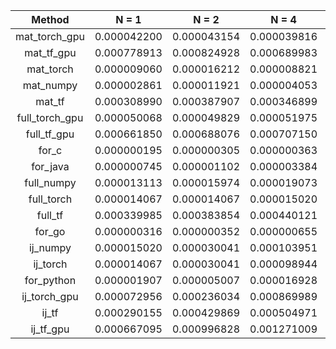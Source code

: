 |  Method  | N = 1 | N = 2 | N = 4 | N = 8 | N = 16 | N = 32 | N = 64 | N = 128 | N = 256 | N = 512 | N = 1024 | N = 2048 | N = 4096 | N = 8192 | N = 16384 |
| :------: | :---: | :---: | :---: | :---: | :---: | :---: | :---: | :---: | :---: | :---: | :---: | :---: | :---: | :---: | :---: |
| mat_torch_gpu | 0.000042200 | 0.000043154 | 0.000039816 | 0.000041962 | 0.000041962 | 0.000059843 | 0.000072956 | 0.000087023 | 0.000123978 | 0.000519991 | 0.002180099 | 0.014719963 | 0.112880945 | 0.894821167 | 7.136865139 |
| mat_tf_gpu | 0.000778913 | 0.000824928 | 0.000689983 | 0.000641108 | 0.000914812 | 0.000649929 | 0.000662088 | 0.000764132 | 0.001091957 | 0.002025843 | 0.006282806 | 0.027856112 | 0.168075085 | 1.094542980 | N/A |
| mat_torch | 0.000009060 | 0.000016212 | 0.000008821 | 0.000010014 | 0.000011206 | 0.000020027 | 0.000046015 | 0.000057936 | 0.000475883 | 0.001228809 | 0.012756109 | 0.030473948 | 0.245604038 | 1.761484146 | N/A |
| mat_numpy | 0.000002861 | 0.000011921 | 0.000004053 | 0.000004053 | 0.000004053 | 0.000010014 | 0.000032902 | 0.000119925 | 0.000396013 | 0.001561880 | 0.007282019 | 0.057345867 | 0.338021994 | 2.231496096 | N/A |
| mat_tf | 0.000308990 | 0.000387907 | 0.000346899 | 0.000319004 | 0.000363111 | 0.000308037 | 0.000550985 | 0.000591993 | 0.001109838 | 0.003041029 | 0.013917923 | 0.098945141 | 0.722618103 | 6.150835991 | N/A |
| full_torch_gpu | 0.000050068 | 0.000049829 | 0.000051975 | 0.000051022 | 0.000056982 | 0.000055075 | 0.000074863 | 0.000285149 | 0.001986027 | 0.016274929 | 0.150403023 | N/A | N/A | N/A | N/A |
| full_tf_gpu | 0.000661850 | 0.000688076 | 0.000707150 | 0.000804901 | 0.000716925 | 0.000770092 | 0.000781059 | 0.001224041 | 0.005397081 | 0.027981997 | 0.212766171 | N/A | N/A | N/A | N/A |
| for_c | 0.000000195 | 0.000000305 | 0.000000363 | 0.000001091 | 0.000007134 | 0.000054733 | 0.000500424 | 0.003967320 | 0.028752040 | 0.241914231 | 1.795387497 | N/A | N/A | N/A | N/A |
| for_java | 0.000000745 | 0.000001102 | 0.000003384 | 0.000022905 | 0.000146022 | 0.001175193 | 0.001350706 | 0.002579463 | 0.026038331 | 0.262206680 | 2.097773528 | N/A | N/A | N/A | N/A |
| full_numpy | 0.000013113 | 0.000015974 | 0.000019073 | 0.000020981 | 0.000036955 | 0.000179052 | 0.001208067 | 0.006085157 | 0.058477879 | 0.478839159 | 3.935982943 | N/A | N/A | N/A | N/A |
| full_torch | 0.000014067 | 0.000014067 | 0.000015020 | 0.000017166 | 0.000028849 | 0.000179052 | 0.001137018 | 0.006094217 | 0.062695980 | 0.513103008 | 4.077303886 | N/A | N/A | N/A | N/A |
| full_tf | 0.000339985 | 0.000383854 | 0.000440121 | 0.000437021 | 0.000643969 | 0.000765085 | 0.002549887 | 0.011502981 | 0.087670803 | 0.648772001 | 5.210550070 | N/A | N/A | N/A | N/A |
| for_go | 0.000000316 | 0.000000352 | 0.000000655 | 0.000002310 | 0.000018363 | 0.000176084 | 0.001328841 | 0.009536538 | 0.098996241 | 0.682685794 | 7.725187447 | N/A | N/A | N/A | N/A |
| ij_numpy | 0.000015020 | 0.000030041 | 0.000103951 | 0.000366926 | 0.001419067 | 0.005738974 | 0.022729158 | 0.083940983 | 0.377239943 | 1.731176138 | N/A | N/A | N/A | N/A | N/A |
| ij_torch | 0.000014067 | 0.000030041 | 0.000098944 | 0.000388861 | 0.001510143 | 0.005847216 | 0.024742126 | 0.105310917 | 0.463705063 | 2.087431908 | N/A | N/A | N/A | N/A | N/A |
| for_python | 0.000001907 | 0.000005007 | 0.000016928 | 0.000097990 | 0.000771046 | 0.005473852 | 0.041965008 | 0.344128847 | 2.681012154 | N/A | N/A | N/A | N/A | N/A | N/A |
| ij_torch_gpu | 0.000072956 | 0.000236034 | 0.000869989 | 0.003289223 | 0.013335943 | 0.053617954 | 0.212279081 | 0.866909027 | 3.467227936 | N/A | N/A | N/A | N/A | N/A | N/A |
| ij_tf | 0.000290155 | 0.000429869 | 0.000504971 | 0.000839949 | 0.001430035 | 0.003952980 | 0.012485027 | N/A | N/A | N/A | N/A | N/A | N/A | N/A | N/A |
| ij_tf_gpu | 0.000667095 | 0.000996828 | 0.001271009 | 0.002653122 | 0.006880999 | 0.025680065 | 0.057451963 | N/A | N/A | N/A | N/A | N/A | N/A | N/A | N/A |
